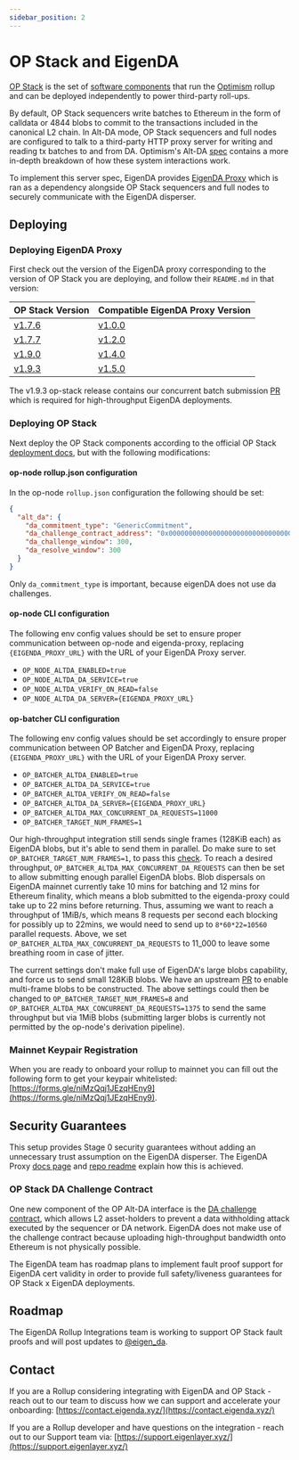 ```yaml
---
sidebar_position: 2
---
```


# OP Stack and EigenDA

[OP Stack](https://stack.optimism.io/) is the set of [software
components](https://github.com/ethereum-optimism/optimism) that run the [Optimism](https://www.optimism.io/) rollup and can be
deployed independently to power third-party roll-ups.

By default, OP Stack sequencers write batches to Ethereum in the form of calldata or 4844 blobs to commit to the transactions included in the canonical L2 chain. In Alt-DA mode, OP Stack sequencers and full nodes are configured to talk to a third-party HTTP proxy server for writing and reading tx batches to and from DA. Optimism's Alt-DA [spec](https://specs.optimism.io/experimental/alt-da.html) contains a more in-depth breakdown of how these system interactions work.

To implement this server spec, EigenDA provides [EigenDA Proxy](../../dispersal/clients/eigenda-proxy.md) which is ran as a dependency alongside OP Stack sequencers and full nodes to securely communicate with the EigenDA disperser.

## Deploying

### Deploying EigenDA Proxy

First check out the version of the EigenDA proxy corresponding to the version of OP Stack you are deploying, and follow their `README.md` in that version:

| OP Stack Version                                                            | Compatible EigenDA Proxy Version                                         |
| --------------------------------------------------------------------------- | ------------------------------------------------------------------------ |
| [v1.7.6](https://github.com/ethereum-optimism/optimism/releases/tag/v1.7.6) | [v1.0.0](https://github.com/Layr-Labs/eigenda-proxy/releases/tag/v1.0.0) |
| [v1.7.7](https://github.com/ethereum-optimism/optimism/releases/tag/v1.7.7) | [v1.2.0](https://github.com/Layr-Labs/eigenda-proxy/releases/tag/v1.2.0) |
| [v1.9.0](https://github.com/ethereum-optimism/optimism/releases/tag/v1.9.0) | [v1.4.0](https://github.com/Layr-Labs/eigenda-proxy/releases/tag/v1.4.0) |
| [v1.9.3](https://github.com/ethereum-optimism/optimism/releases/tag/v1.9.3) | [v1.5.0](https://github.com/Layr-Labs/eigenda-proxy/releases/tag/v1.5.0) |

The v1.9.3 op-stack release contains our concurrent batch submission [PR](https://github.com/ethereum-optimism/optimism/pull/11698) which is required for high-throughput EigenDA deployments.

### Deploying OP Stack

Next deploy the OP Stack components according to the official OP Stack [deployment docs](https://docs.optimism.io/builders/chain-operators/tutorials/create-l2-rollup), but with the following modifications:

#### op-node rollup.json configuration

In the op-node `rollup.json` configuration the following should be set:

```json
{
  "alt_da": {
    "da_commitment_type": "GenericCommitment",
    "da_challenge_contract_address": "0x0000000000000000000000000000000000000000",
    "da_challenge_window": 300,
    "da_resolve_window": 300
  }
}
```
Only `da_commitment_type` is important, because eigenDA does not use da challenges.


#### op-node CLI configuration

The following env config values should be set to ensure proper communication between op-node and eigenda-proxy, replacing `{EIGENDA_PROXY_URL}` with the URL of your EigenDA Proxy server.

- `OP_NODE_ALTDA_ENABLED=true`
- `OP_NODE_ALTDA_DA_SERVICE=true`
- `OP_NODE_ALTDA_VERIFY_ON_READ=false`
- `OP_NODE_ALTDA_DA_SERVER={EIGENDA_PROXY_URL}`

#### op-batcher CLI configuration

The following env config values should be set accordingly to ensure proper communication between OP Batcher and EigenDA Proxy, replacing `{EIGENDA_PROXY_URL}` with the URL of your EigenDA Proxy server.

- `OP_BATCHER_ALTDA_ENABLED=true`
- `OP_BATCHER_ALTDA_DA_SERVICE=true`
- `OP_BATCHER_ALTDA_VERIFY_ON_READ=false`
- `OP_BATCHER_ALTDA_DA_SERVER={EIGENDA_PROXY_URL}`
- `OP_BATCHER_ALTDA_MAX_CONCURRENT_DA_REQUESTS=11000`
- `OP_BATCHER_TARGET_NUM_FRAMES=1`

Our high-throughput integration still sends single frames (128KiB each) as EigenDA blobs, but it's able to send them in parallel. Do make sure to set `OP_BATCHER_TARGET_NUM_FRAMES=1`, to pass this [check](https://github.com/ethereum-optimism/optimism/pull/11698/files#diff-c734d1296b2fd691221b92df3edf09c7533c507a74c2316117745c75c3ad5776R577). To reach a desired throughput, `OP_BATCHER_ALTDA_MAX_CONCURRENT_DA_REQUESTS` can then be set to allow submitting enough parallel EigenDA blobs. Blob dispersals on EigenDA mainnet currently take 10 mins for batching and 12 mins for Ethereum finality, which means a blob submitted to the eigenda-proxy could take up to 22 mins before returning. Thus, assuming we want to reach a throughput of 1MiB/s, which means 8 requests per second each blocking for possibly up to 22mins, we would need to send up to `8*60*22=10560` parallel requests. Above, we set `OP_BATCHER_ALTDA_MAX_CONCURRENT_DA_REQUESTS` to 11_000 to leave some breathing room in case of jitter.

The current settings don't make full use of EigenDA's large blobs capability, and force us to send small 128KiB blobs. We have an upstream [PR](https://github.com/ethereum-optimism/optimism/pull/12400) to enable multi-frame blobs to be constructed. The above settings could then be changed to `OP_BATCHER_TARGET_NUM_FRAMES=8` and `OP_BATCHER_ALTDA_MAX_CONCURRENT_DA_REQUESTS=1375` to send the same throughput but via 1MiB blobs (submitting larger blobs is currently not permitted by the op-node's derivation pipeline).

### Mainnet Keypair Registration

When you are ready to onboard your rollup to mainnet you can fill out the following form to get your keypair whitelisted: [https://forms.gle/niMzQqj1JEzqHEny9](https://forms.gle/niMzQqj1JEzqHEny9).

## Security Guarantees

This setup provides Stage 0 security guarantees without adding an unnecessary trust assumption on the EigenDA disperser. The EigenDA Proxy [docs page](../../dispersal/clients/eigenda-proxy.md) and [repo readme](https://github.com/Layr-Labs/eigenda-proxy/blob/main/README.md) explain how this is achieved.

### OP Stack DA Challenge Contract

One new component of the OP Alt-DA interface is the [DA challenge contract](https://specs.optimism.io/experimental/alt-da.html#data-availability-challenge-contract), which allows L2 asset-holders to prevent a data withholding attack executed by the sequencer or DA network. EigenDA does not make use of the challenge contract because uploading high-throughput bandwidth onto Ethereum is not physically possible.

The EigenDA team has roadmap plans to implement fault proof support for EigenDA cert validity in order to provide full safety/liveness guarantees for OP Stack x EigenDA deployments.

## Roadmap

The EigenDA Rollup Integrations team is working to support OP Stack fault proofs and will post updates to [@eigen_da](https://x.com/eigen_da?lang=en).

## Contact

If you are a Rollup considering integrating with EigenDA and OP Stack - reach
out to our team to discuss how we can support and accelerate your onboarding:
[https://contact.eigenda.xyz/](https://contact.eigenda.xyz/)

If you are a Rollup developer and have questions on the integration - reach out
to our Support team via:
[https://support.eigenlayer.xyz/](https://support.eigenlayer.xyz/)
